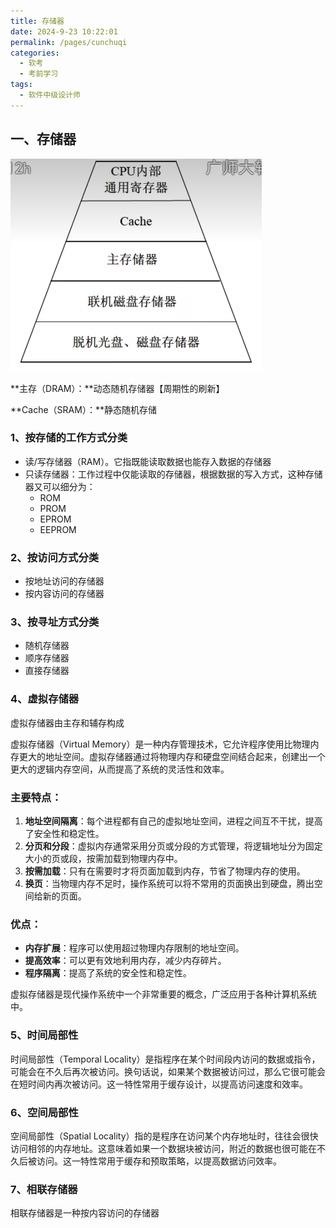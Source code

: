 ```yaml
---
title: 存储器
date: 2024-9-23 10:22:01
permalink: /pages/cunchuqi
categories: 
  - 软考
  - 考前学习
tags: 
  - 软件中级设计师
---
```




## 一、存储器

![image-20240923104244907](./assets/image-20240923104244907.png)

**主存（DRAM）：**动态随机存储器【周期性的刷新】

**Cache（SRAM）：**静态随机存储

### 1、按存储的工作方式分类

- 读/写存储器（RAM）。它指既能读取数据也能存入数据的存储器
- 只读存储器：工作过程中仅能读取的存储器，根据数据的写入方式，这种存储器又可以细分为：
  - ROM
  - PROM
  - EPROM
  - EEPROM

### 2、按访问方式分类

- 按地址访问的存储器
- 按内容访问的存储器

### 3、按寻址方式分类

- 随机存储器
- 顺序存储器
- 直接存储器

### 4、虚拟存储器

虚拟存储器由主存和辅存构成

虚拟存储器（Virtual Memory）是一种内存管理技术，它允许程序使用比物理内存更大的地址空间。虚拟存储器通过将物理内存和硬盘空间结合起来，创建出一个更大的逻辑内存空间，从而提高了系统的灵活性和效率。

### 主要特点：

1. **地址空间隔离**：每个进程都有自己的虚拟地址空间，进程之间互不干扰，提高了安全性和稳定性。
2. **分页和分段**：虚拟内存通常采用分页或分段的方式管理，将逻辑地址分为固定大小的页或段，按需加载到物理内存中。
3. **按需加载**：只有在需要时才将页面加载到内存，节省了物理内存的使用。
4. **换页**：当物理内存不足时，操作系统可以将不常用的页面换出到硬盘，腾出空间给新的页面。

### 优点：

- **内存扩展**：程序可以使用超过物理内存限制的地址空间。
- **提高效率**：可以更有效地利用内存，减少内存碎片。
- **程序隔离**：提高了系统的安全性和稳定性。

虚拟存储器是现代操作系统中一个非常重要的概念，广泛应用于各种计算机系统中。

### 5、时间局部性

时间局部性（Temporal Locality）是指程序在某个时间段内访问的数据或指令，可能会在不久后再次被访问。换句话说，如果某个数据被访问过，那么它很可能会在短时间内再次被访问。这一特性常用于缓存设计，以提高访问速度和效率。

### 6、空间局部性

空间局部性（Spatial Locality）指的是程序在访问某个内存地址时，往往会很快访问相邻的内存地址。这意味着如果一个数据块被访问，附近的数据也很可能在不久后被访问。这一特性常用于缓存和预取策略，以提高数据访问效率。

### 7、相联存储器

相联存储器是一种按内容访问的存储器